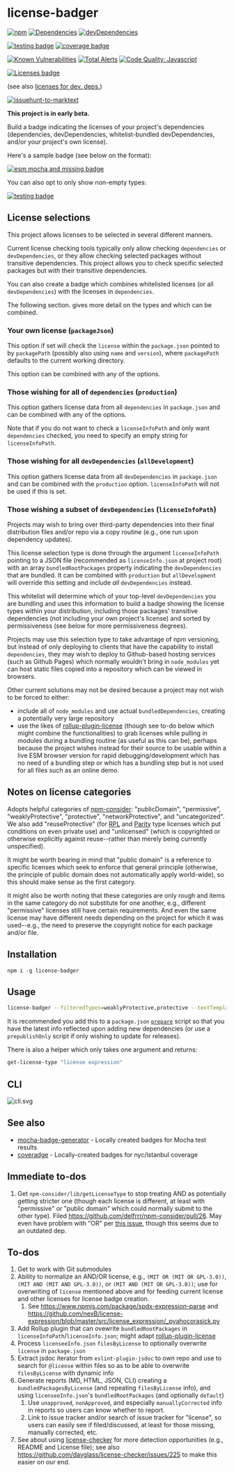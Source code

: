 # license-badger

[![npm](https://img.shields.io/npm/v/license-badger.svg)](https://www.npmjs.com/package/license-badger)
[![Dependencies](https://img.shields.io/david/brettz9/license-badger.svg)](https://david-dm.org/brettz9/license-badger)
[![devDependencies](https://img.shields.io/david/dev/brettz9/license-badger.svg)](https://david-dm.org/brettz9/license-badger?type=dev)

[![testing badge](https://raw.githubusercontent.com/brettz9/license-badger/master/badges/tests-badge.svg?sanitize=true)](badges/tests-badge.svg)
[![coverage badge](https://raw.githubusercontent.com/brettz9/license-badger/master/badges/coverage-badge.svg?sanitize=true)](badges/coverage-badge.svg)

[![Known Vulnerabilities](https://snyk.io/test/github/brettz9/license-badger/badge.svg)](https://snyk.io/test/github/brettz9/license-badger)
[![Total Alerts](https://img.shields.io/lgtm/alerts/g/brettz9/license-badger.svg?logo=lgtm&logoWidth=18)](https://lgtm.com/projects/g/brettz9/license-badger/alerts)
[![Code Quality: Javascript](https://img.shields.io/lgtm/grade/javascript/g/brettz9/license-badger.svg?logo=lgtm&logoWidth=18)](https://lgtm.com/projects/g/brettz9/license-badger/context:javascript)

<!--[![License](https://img.shields.io/npm/l/license-badger.svg)](LICENSE-MIT.txt)-->
[![Licenses badge](https://raw.githubusercontent.com/brettz9/license-badger/master/badges/licenses-badge.svg?sanitize=true)](badges/licenses-badge.svg)

(see also [licenses for dev. deps.](https://raw.githubusercontent.com/brettz9/license-badger/master/badges/licenses-badge-dev.svg?sanitize=true))

[![issuehunt-to-marktext](https://issuehunt.io/static/embed/issuehunt-button-v1.svg)](https://issuehunt.io/r/brettz9/license-badger)

**This project is in early beta.**

Build a badge indicating the licenses of your project's dependencies
(dependencies, devDependencies, whitelist-bundled devDependencies, and/or
your project's own license).

Here's a sample badge (see below on the format):

[![esm mocha and missing badge](https://raw.githubusercontent.com/brettz9/license-badger/master/test/fixtures/esm-mocha-and-missing.svg?sanitize=true)](test/fixtures/esm-mocha-and-missing.svg)

You can also opt to only show non-empty types:

[![testing badge](https://raw.githubusercontent.com/brettz9/license-badger/master/test/fixtures/nonemptyFilteredTypes.svg?sanitize=true)](test/fixtures/nonemptyFilteredTypes.svg)

## License selections

This project allows licenses to be selected in several different manners.

Current license checking tools typically only allow checking `dependencies` or
`devDependencies`, or they allow checking selected packages without transitive
dependencies. This project allows you to check specific selected packages but
*with* their transitive dependencies.

You can also create a badge which combines whitelisted licenses (or all
`devDependencies`) with the licenses in `dependencies`.

The following section. gives more detail on the types and which can
be combined.

### Your own license (`packageJson`)

This option if set will check the `license` within the `package.json` pointed
to by `packagePath` (possibly also using `name` and `version`), where
`packagePath` defaults to the current working directory.

This option can be combined with any of the options.

### Those wishing for all of `dependencies` (`production`)

This option gathers license data from all `dependencies` in `package.json`
and can be combined with any of the options.

Note that if you do not want to check a `licenseInfoPath` and only want
`dependencies` checked, you need to specify an empty string for
`licenseInfoPath`.

### Those wishing for all `devDependencies` (`allDevelopment`)

This option gathers license data from all `devDependencies` in `package.json`
and can be combined with the `production` option. `licenseInfoPath` will
not be used if this is set.

### Those wishing a subset of `devDependencies` (`licenseInfoPath`)

Projects may wish to bring over third-party dependencies into their final
distribution files and/or repo via a copy routine (e.g., one run
upon dependency updates).

This license selection type is done through the argument `licenseInfoPath`
pointing to a JSON file (recommended as `licenseInfo.json` at project root)
with an array `bundledRootPackages` property indicating the `devDependencies`
that are bundled. It can be combined with `production` but `allDevelopment`
will override this setting and include *all* `devDependencies` instead.

This whitelist will determine which of your top-level `devDependencies`
you are bundling and uses this information to build a badge
showing the license types within your distribution, including those packages'
transitive dependencies (not including your own project's license) and
sorted by permissiveness (see below for more permissiveness degrees).

Projects may use this selection type to take advantage of npm versioning,
but instead of only deploying to clients that have the capability to install
`dependencies`, they may wish to deploy to Github-based hosting services
(such as Github Pages) which normally wouldn't bring in `node_modules` yet
can host static files copied into a repository which can be viewed in
browsers.

Other current solutions may not be desired because a project may not wish to
be forced to either:

- include all of `node_modules` and use actual `bundledDependencies`,
  creating a potentially very large repository
- use the likes of [rollup-plugin-license](https://www.npmjs.com/package/rollup-plugin-license) (though see to-do below which might combine the functionalities)
  to grab licenses while pulling in modules during a bundling routine (as useful
  as this can be), perhaps because the project wishes instead for their source
  to be usable within a live ESM browser version for rapid debugging/development
  which has no need of a bundling step or which has a bundling step but is not
  used for all files such as an online demo.

## Notes on license categories

Adopts helpful categories of [npm-consider](https://github.com/delfrrr/npm-consider):
"publicDomain", "permissive", "weaklyProtective", "protective", "networkProtective",
and "uncategorized". We also add "reuseProtective" (for
[RPL](https://en.wikipedia.org/wiki/Reciprocal_Public_License) and
[Parity](https://licensezero.com/licenses/parity) type licenses which put
conditions on even private use) and "unlicensed" (which is copyrighted or
otherwise explicitly against reuse--rather than merely being currently
unspecified).
<!--
(See [#24](https://github.com/delfrrr/npm-consider/issues/24) and [#18](https://github.com/delfrrr/npm-consider/issues/18#issuecomment-568872477) of `npm-consider` for tracking these recommendations)
-->

It might be worth bearing in mind that "public domain" is a reference to specific
licenses which seek to enforce that general principle (otherwise,
the principle of public domain does not automatically apply world-wide), so
this should make sense as the first category.

It might also be worth noting that these categories are only rough and items
in the same category do not substitute for one another, e.g., different
"permissive" licenses still have certain requirements. And even the same
license may have different needs depending on the project for which it was
used--e.g., the need to preserve the copyright notice for each package
and/or file.

## Installation

```
npm i -g license-badger
```

## Usage

```sh
license-badger --filteredTypes=weaklyProtective,protective --textTemplate \"License types (\\${licenseCount})\" --licenseTypeColor networkProtective=blue,s{white} -l test/fixtures/licenseInfo.json test.svg
```

It is recommended you add this to a `package.json` [`prepare`](https://docs.npmjs.com/misc/scripts#description) script so that you have the
latest info reflected upon adding new dependencies (or use a
`prepublishOnly` script if only wishing to update for releases).

There is also a helper which only takes one argument and returns:

```sh
get-license-type "license expression"
```

## CLI

![cli.svg](https://raw.githubusercontent.com/brettz9/license-badger/master/cli.svg?sanitize=true)

## See also

- [mocha-badge-generator](https://github.com/ianpogi5/mocha-badge-generator) - Locally
  created badges for Mocha test results
- [coveradge](https://github.com/brettz9/coveradge) - Locally-created badges
  for nyc/istanbul coverage

## Immediate to-dos

1. Get `npm-consider/lib/getLicenseType` to stop treating AND as
    potentially getting stricter one (though each license is different,
    at least with "permissive" or "public domain" which could normally
    submit to the other type). Filed <https://github.com/delfrrr/npm-consider/pull/26>.
    May even have problem with "OR" per
    [this issue](https://github.com/delfrrr/npm-consider/issues/21),
    though this seems due to an outdated dep.

## To-dos

1. Get to work with Git submodules
1. Ability to normalize an AND/OR license, e.g.,
    `(MIT OR (MIT OR GPL-3.0))`, `(MIT AND (MIT AND GPL-3.0))`,
    or `(MIT AND (MIT OR GPL-3.0))`; use for overwriting of `license`
    mentioned above and for feeding current license and other licenses
    for license badge creation.
    1. See <https://www.npmjs.com/package/spdx-expression-parse> and
      <https://github.com/nexB/license-expression/blob/master/src/license_expression/_pyahocorasick.py>
1. Add Rollup plugin that can ovewrite `bundledRootPackages` in
    `licenseInfoPath`/`licenseInfo.json`; might adapt
    [rollup-plugin-license](https://www.npmjs.com/package/rollup-plugin-license)
1. Process `licenseeInfo.json` `filesByLicense` to optionally overwrite
    `license` in `package.json`
  1. Extract jsdoc iterator from `eslint-plugin-jsdoc` to own repo and
      use to search for `@license` within files so as to be able to
      overwrite `filesByLicense` with dynamic info
1. Generate reports (MD, HTML, JSON, CLI) creating a
    `bundledPackagesByLicense` (and repeating `filesByLicense` info), and
    using `licenseeInfo.json`'s `bundledRootPackages` (and optionally
    `default`)
    1. Use `unapproved`, `nonApproved`, and especially `manuallyCorrected`
        info in reports so users can know whether to report.
    1. Link to issue tracker and/or search of issue tracker for "license",
        so users can easily see if filed/discussed, at least for those
        missing, manually corrected, etc.
1. See about using [license-checker](https://github.com/davglass/license-checker)
    for more detection opportunities (e.g., README and License file); see
    also <https://github.com/davglass/license-checker/issues/225> to make this
    easier on our end.
